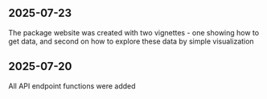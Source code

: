 ## 2025-07-23
The package website was created with two vignettes - one showing how to get data, 
and second on how to explore these data by simple visualization

## 2025-07-20
All API endpoint functions were added
